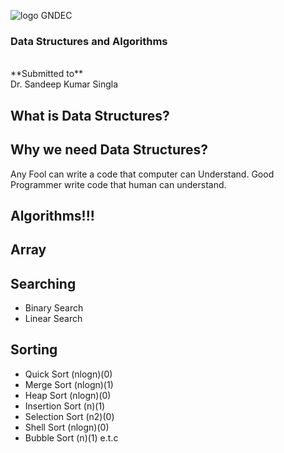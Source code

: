 <!-- .slide: data-background="#000000" -->
![logo GNDEC](https://encrypted-tbn0.gstatic.com/images?q=tbn:ANd9GcRdS_BVyavNfOxWOzZP5HeTACIg5i9mxuuY3eVUZNGKWg&s)

### Data Structures and Algorithms

<br>
**Submitted to** <br>
Dr. Sandeep Kumar Singla



<!-- .slide: data-background="#000000" -->
## What is Data Structures?


## Why we need Data Structures?

Any Fool can write a code that computer can Understand. Good Programmer write code that human can understand.

## Algorithms!!!



## Array



## Searching

- Binary Search
- Linear Search



## Sorting

- Quick Sort (nlogn)(0)
- Merge Sort (nlogn)(1)
- Heap Sort  (nlogn)(0)
- Insertion Sort (n)(1)
- Selection Sort (n2)(0)
- Shell Sort (nlogn)(0)
- Bubble Sort (n)(1) e.t.c
